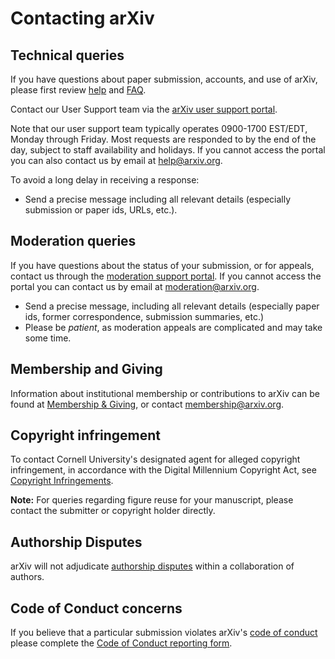 Contacting arXiv
===============================

## Technical queries

If you have questions about paper submission, accounts, and use of arXiv, please first review [help](/help) and [FAQ](/help/faq). 

Contact our User Support team via the [arXiv user support portal](http://arxiv.org/support/general_help).

Note that our user support team typically operates 0900-1700 EST/EDT, Monday through Friday. Most requests are responded to by the end of the day, subject to staff availability and holidays. If you cannot access the portal you can also contact us by email at help@arxiv.org.

To avoid a long delay in receiving a response:

-   Send a precise message including all relevant details (especially submission or paper ids, URLs, etc.).


## Moderation queries

If you have questions about the status of your submission, or for appeals, contact us through the [moderation support portal](https://arxiv.org/support/moderation_help).
If you cannot access the portal you can contact us by email at moderation@arxiv.org.
 
-   Send a precise message, including all relevant details (especially paper ids, former correspondence, submission summaries, etc.)
-   Please be *patient*, as moderation appeals are complicated and may take some time.

## Membership and Giving

Information about institutional membership or contributions to arXiv can be found at [Membership & Giving](/about/give), or contact membership@arxiv.org.

## Copyright infringement

To contact Cornell University's designated agent for alleged copyright infringement, in accordance with the Digital Millennium Copyright Act,
see [Copyright Infringements](http://www.cornell.edu/copyright-infringement.cfm). 

<span id="figures"></span>
**Note:** For queries regarding figure reuse for your manuscript, please contact the submitter or copyright holder directly.

## Authorship Disputes

arXiv will not adjudicate [authorship disputes](/help/authority#coauthor) within a collaboration of authors. 

## Code of Conduct concerns

If you believe that a particular submission violates arXiv's [code of conduct](policies/code_of_conduct) please complete the [Code of Conduct reporting form](https://cornell.ca1.qualtrics.com/jfe/form/SV_6FgHTrYs5JT30wZ).
